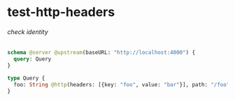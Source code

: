 # test-http-headers

###### check identity

####

```graphql @server
schema @server @upstream(baseURL: "http://localhost:4000") {
  query: Query
}

type Query {
  foo: String @http(headers: [{key: "foo", value: "bar"}], path: "/foo")
}
```
